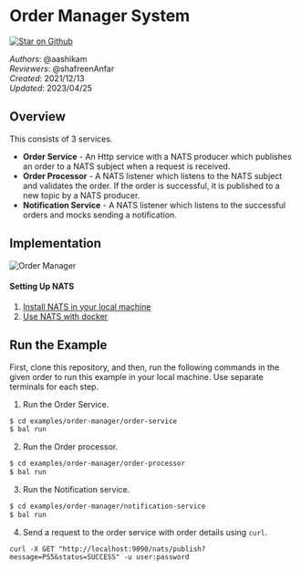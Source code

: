 # Order Manager System

[![Star on Github](https://img.shields.io/badge/-Star%20on%20Github-blue?style=social&logo=github)](https://github.com/ballerina-platform/module-ballerinax-nats)

_Authors_: @aashikam      
_Reviewers_: @shafreenAnfar  
_Created_: 2021/12/13  
_Updated_: 2023/04/25

## Overview
This consists of 3 services.

- **Order Service** - An Http service with a NATS producer which publishes an order to a NATS subject when a request is received.
- **Order Processor** - A NATS listener which listens to the NATS subject and validates the order. If the order is successful, it is published to a new topic by a NATS producer.
- **Notification Service** - A NATS listener which listens to the successful orders and mocks sending a notification.

## Implementation

![Order Manager](nats-service.png)

#### Setting Up NATS
1. [Install NATS in your local machine](https://docs.nats.io/running-a-nats-service/introduction/installation)
2. [Use NATS with docker](https://docs.nats.io/running-a-nats-service/introduction/installation)

## Run the Example

First, clone this repository, and then, run the following commands in the given order to run this example in your local machine. Use separate terminals for each step.

1. Run the Order Service.
```sh
$ cd examples/order-manager/order-service
$ bal run
```
2. Run the Order processor.
```sh
$ cd examples/order-manager/order-processor
$ bal run
```
3. Run the Notification service.
```sh
$ cd examples/order-manager/notification-service
$ bal run
```
4. Send a request to the order service with order details using `curl`.
```
curl -X GET "http://localhost:9090/nats/publish?message=PS5&status=SUCCESS" -u user:password
```

